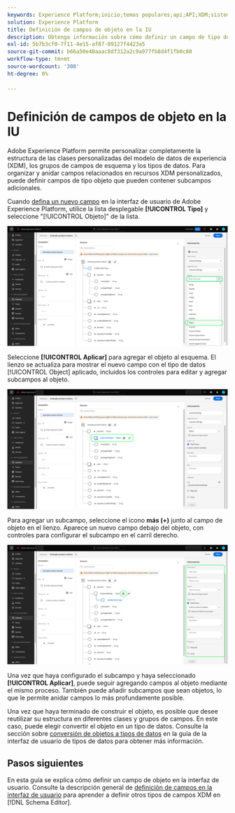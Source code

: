 ```yaml
---
keywords: Experience Platform;inicio;temas populares;api;API;XDM;sistema XDM;modelo de datos de experiencia;modelo de datos;ui;espacio de trabajo;objeto;campo;
solution: Experience Platform
title: Definición de campos de objeto en la IU
description: Obtenga información sobre cómo definir un campo de tipo de objeto en la interfaz de usuario del Experience Platform.
exl-id: 5b7b3cf0-7f11-4e15-af87-09127f4423a5
source-git-commit: b66a50e40aaac8df312a2c9a977fb8d4f1fb0c80
workflow-type: tm+mt
source-wordcount: '308'
ht-degree: 0%

---
```


# Definición de campos de objeto en la IU

Adobe Experience Platform permite personalizar completamente la estructura de las clases personalizadas del modelo de datos de experiencia (XDM), los grupos de campos de esquema y los tipos de datos. Para organizar y anidar campos relacionados en recursos XDM personalizados, puede definir campos de tipo objeto que pueden contener subcampos adicionales.

Cuando [defina un nuevo campo](./overview.md#define) en la interfaz de usuario de Adobe Experience Platform, utilice la lista desplegable **[!UICONTROL Tipo]** y seleccione &quot;[!UICONTROL Objeto]&quot; de la lista.

![](../../images/ui/fields/special/object.png)

Seleccione **[!UICONTROL Aplicar]** para agregar el objeto al esquema. El lienzo se actualiza para mostrar el nuevo campo con el tipo de datos [!UICONTROL Object] aplicado, incluidos los controles para editar y agregar subcampos al objeto.

![](../../images/ui/fields/special/object-applied.png)

Para agregar un subcampo, seleccione el icono **más (+)** junto al campo de objeto en el lienzo. Aparece un nuevo campo debajo del objeto, con controles para configurar el subcampo en el carril derecho.

![](../../images/ui/fields/special/object-add-field.png)

Una vez que haya configurado el subcampo y haya seleccionado **[!UICONTROL Aplicar]**, puede seguir agregando campos al objeto mediante el mismo proceso. También puede añadir subcampos que sean objetos, lo que le permite anidar campos lo más profundamente posible.

Una vez que haya terminado de construir el objeto, es posible que desee reutilizar su estructura en diferentes clases y grupos de campos. En este caso, puede elegir convertir el objeto en un tipo de datos. Consulte la sección sobre [conversión de objetos a tipos de datos](../resources/data-types.md#convert) en la guía de la interfaz de usuario de tipos de datos para obtener más información.

## Pasos siguientes

En esta guía se explica cómo definir un campo de objeto en la interfaz de usuario. Consulte la descripción general de [definición de campos en la interfaz de usuario](./overview.md#special) para aprender a definir otros tipos de campos XDM en [!DNL Schema Editor].
